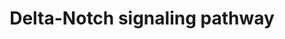 ---
annotations:
- id: PW:0000204
  parent: signaling pathway
  type: Pathway Ontology
  value: Notch signaling pathway
authors:
- MaintBot
- AlexanderPico
- Christine Chichester
- Eweitz
description: 'There are 4 Notch receptors in humans (Notch 1-4) that bind to a family
  of 5 ligands (Jagged 1 and 2 and Delta-like 1-3). The Notch receptors are expressed
  on the cell surface as heterodimeric proteins and their ligands are also membrane-bound.
  Signaling through the Notch receptors is triggered by ligand-binding that induces
  cleavage of the extracellular domain by an ADAM family metalloprotease followed
  by a cleavage within the transmembrane domain by gamma secretase complex. The second
  cleavage leads to translocation of the cytosolic domain of Notch receptors into
  the nucleus. Notch proteins are important in lineage specification and stem cell
  maintenance. Aberrant Notch signaling has been linked to a number of malignancies
  including leukemias, lymphomas and carcinomas of the breast, skin, lung, cervix
  and kidneys.  Source: NetPath http://www.netpath.org/pathways?path_id=NetPath_3'
last-edited: 2021-05-14
organisms:
- Danio rerio
redirect_from:
- /index.php/Pathway:WP1382
- /instance/WP1382
revision: null
schema-jsonld:
- '@context': https://schema.org/
  '@id': https://wikipathways.github.io/pathways/WP1382.html
  '@type': Dataset
  creator:
    '@type': Organization
    name: WikiPathways
  description: 'There are 4 Notch receptors in humans (Notch 1-4) that bind to a family
    of 5 ligands (Jagged 1 and 2 and Delta-like 1-3). The Notch receptors are expressed
    on the cell surface as heterodimeric proteins and their ligands are also membrane-bound.
    Signaling through the Notch receptors is triggered by ligand-binding that induces
    cleavage of the extracellular domain by an ADAM family metalloprotease followed
    by a cleavage within the transmembrane domain by gamma secretase complex. The
    second cleavage leads to translocation of the cytosolic domain of Notch receptors
    into the nucleus. Notch proteins are important in lineage specification and stem
    cell maintenance. Aberrant Notch signaling has been linked to a number of malignancies
    including leukemias, lymphomas and carcinomas of the breast, skin, lung, cervix
    and kidneys.  Source: NetPath http://www.netpath.org/pathways?path_id=NetPath_3'
  keywords:
  - ADAM17
  - APH1B
  - CNTF
  - DKEY-265K11.4
  - DTX1
  - FURIN
  - HDAC2
  - HES5
  - HES6
  - HIVEP3
  - LCK
  - LOC100008005
  - LOC553421
  - LOC557176
  - LOC559111
  - LOC564991
  - LOC567335
  - LOC571749
  - LOC792354
  - MAGEA1
  - MAML2
  - NCSTN
  - NFKBIA
  - NOTCH4
  - NOV
  - PSENEN
  - RBX1
  - RING1
  - SAP30
  - SIN3A
  - SKP1A
  - TLE1
  - adam10a
  - appa
  - ascl1a
  - cdk2
  - cntfr
  - cntn1b
  - cul1a
  - dld
  - dll4
  - egf
  - egfr
  - ep300a
  - fhla
  - gsk3b
  - hdac1
  - her6
  - hey1
  - hey2
  - jag1b
  - jag2
  - jak2b
  - jun
  - kat2b
  - lef1
  - lfng
  - mapk1
  - mapk3
  - mef2cb
  - mfng
  - ncor1
  - ncor2
  - notch1b
  - notch2
  - notch3
  - numb
  - numbl
  - pik3r2
  - pofut1
  - psen1
  - psen2
  - rbpjb
  - rela
  - skp2
  - smad1
  - smad3b
  - snw1
  - stat3
  - tp53
  - wdr12
  - yy1a
  - zfpm1
  - zgc:113045
  - zgc:114200
  license: CC0
  name: Delta-Notch signaling pathway
seo: CreativeWork
title: Delta-Notch signaling pathway
wpid: WP1382
---